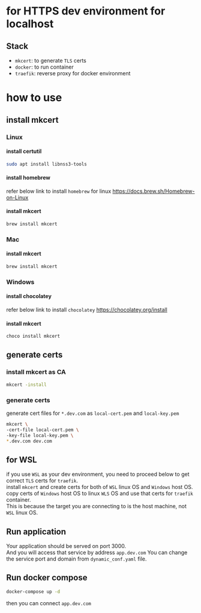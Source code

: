 # for HTTPS dev environment for localhost

## Stack

- `mkcert`: to generate `TLS` certs
- `docker`: to run container
- `traefik`: reverse proxy for docker environment

# how to use

## install mkcert 

### Linux 

#### install certutil
``` bash 
sudo apt install libnss3-tools
```
#### install homebrew
refer below link to install `homebrew` for linux
https://docs.brew.sh/Homebrew-on-Linux
#### install mkcert 
```bash
brew install mkcert
```

### Mac
#### install mkcert
```bash
brew install mkcert
```

### Windows
#### install chocolatey
refer below link to install `chocolatey` 
https://chocolatey.org/install
#### install mkcert
```bash
choco install mkcert
```

## generate certs
### install mkcert as CA
```bash
mkcert -install
```
### generate certs
generate cert files for `*.dev.com` as `local-cert.pem` and `local-key.pem` 
```bash
mkcert \
-cert-file local-cert.pem \
-key-file local-key.pem \
*.dev.com dev.com
```

## for WSL
if you use `WSL` as your dev environment, you need to proceed below to get correct `TLS` certs for `traefik`.   
install `mkcert` and create certs for both of `WSL` linux OS and `Windows` host OS.  
copy certs of `Windows` host OS to linux `WLS` OS and use that certs for `traefik` container.  
This is because the target you are connecting to is the host machine, not `WSL` linux OS.  

## Run application 

Your application should be served on port 3000.  
And you will access that service by address `app.dev.com` 
You can change the service port and domain from `dynamic_conf.yaml` file. 

## Run docker compose
```bash
docker-compose up -d
```

then you can connect `app.dev.com` 
